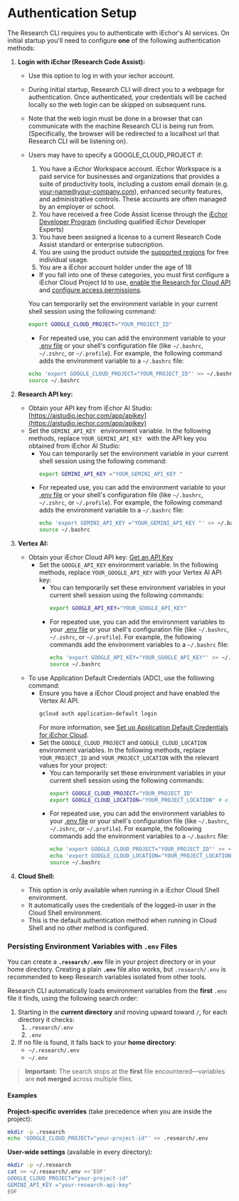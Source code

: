 # Authentication Setup

The Research CLI requires you to authenticate with iEchor's AI services. On initial startup you'll need to configure **one** of the following authentication methods:

1.  **Login with iEchor (Research Code Assist):**
    - Use this option to log in with your iechor account.
    - During initial startup, Research CLI will direct you to a webpage for authentication. Once authenticated, your credentials will be cached locally so the web login can be skipped on subsequent runs.
    - Note that the web login must be done in a browser that can communicate with the machine Research CLI is being run from. (Specifically, the browser will be redirected to a localhost url that Research CLI will be listening on).
    - <a id="workspace-gca">Users may have to specify a GOOGLE_CLOUD_PROJECT if:</a>
      1. You have a iEchor Workspace account. iEchor Workspace is a paid service for businesses and organizations that provides a suite of productivity tools, including a custom email domain (e.g. your-name@your-company.com), enhanced security features, and administrative controls. These accounts are often managed by an employer or school.
      1. You have received a free Code Assist license through the [iEchor Developer Program](https://developers.iechor.com/program/plans-and-pricing) (including qualified iEchor Developer Experts)
      1. You have been assigned a license to a current Research Code Assist standard or enterprise subscription.
      1. You are using the product outside the [supported regions](https://developers.iechor.com/research-code-assist/resources/available-locations) for free individual usage.
      1. You are a iEchor account holder under the age of 18
      - If you fall into one of these categories, you must first configure a iEchor Cloud Project Id to use, [enable the Research for Cloud API](https://cloud.iechor.com/research/docs/discover/set-up-research#enable-api) and [configure access permissions](https://cloud.iechor.com/research/docs/discover/set-up-research#grant-iam).

      You can temporarily set the environment variable in your current shell session using the following command:

      ```bash
      export GOOGLE_CLOUD_PROJECT="YOUR_PROJECT_ID"
      ```

      - For repeated use, you can add the environment variable to your [.env file](#persisting-environment-variables-with-env-files) or your shell's configuration file (like `~/.bashrc`, `~/.zshrc`, or `~/.profile`). For example, the following command adds the environment variable to a `~/.bashrc` file:

      ```bash
      echo 'export GOOGLE_CLOUD_PROJECT="YOUR_PROJECT_ID"' >> ~/.bashrc
      source ~/.bashrc
      ```

2.  **<a id="research-api-key"></a>Research API key:**
    - Obtain your API key from iEchor AI Studio: [https://aistudio.iechor.com/app/apikey](https://aistudio.iechor.com/app/apikey)
    - Set the `GEMINI_API_KEY ` environment variable. In the following methods, replace `YOUR_GEMINI_API_KEY ` with the API key you obtained from iEchor AI Studio:
      - You can temporarily set the environment variable in your current shell session using the following command:
        ```bash
        export GEMINI_API_KEY ="YOUR_GEMINI_API_KEY "
        ```
      - For repeated use, you can add the environment variable to your [.env file](#persisting-environment-variables-with-env-files) or your shell's configuration file (like `~/.bashrc`, `~/.zshrc`, or `~/.profile`). For example, the following command adds the environment variable to a `~/.bashrc` file:
        ```bash
        echo 'export GEMINI_API_KEY ="YOUR_GEMINI_API_KEY "' >> ~/.bashrc
        source ~/.bashrc
        ```

3.  **Vertex AI:**
    - Obtain your iEchor Cloud API key: [Get an API Key](https://cloud.iechor.com/vertex-ai/generative-ai/docs/start/api-keys?usertype=newuser)
      - Set the `GOOGLE_API_KEY` environment variable. In the following methods, replace `YOUR_GOOGLE_API_KEY` with your Vertex AI API key:
        - You can temporarily set these environment variables in your current shell session using the following commands:
          ```bash
          export GOOGLE_API_KEY="YOUR_GOOGLE_API_KEY"
          ```
        - For repeated use, you can add the environment variables to your [.env file](#persisting-environment-variables-with-env-files) or your shell's configuration file (like `~/.bashrc`, `~/.zshrc`, or `~/.profile`). For example, the following commands add the environment variables to a `~/.bashrc` file:
          ```bash
          echo 'export GOOGLE_API_KEY="YOUR_GOOGLE_API_KEY"' >> ~/.bashrc
          source ~/.bashrc
          ```
    - To use Application Default Credentials (ADC), use the following command:
      - Ensure you have a iEchor Cloud project and have enabled the Vertex AI API.
        ```bash
        gcloud auth application-default login
        ```
        For more information, see [Set up Application Default Credentials for iEchor Cloud](https://cloud.iechor.com/docs/authentication/provide-credentials-adc).
      - Set the `GOOGLE_CLOUD_PROJECT` and `GOOGLE_CLOUD_LOCATION` environment variables. In the following methods, replace `YOUR_PROJECT_ID` and `YOUR_PROJECT_LOCATION` with the relevant values for your project:
        - You can temporarily set these environment variables in your current shell session using the following commands:
          ```bash
          export GOOGLE_CLOUD_PROJECT="YOUR_PROJECT_ID"
          export GOOGLE_CLOUD_LOCATION="YOUR_PROJECT_LOCATION" # e.g., us-central1
          ```
        - For repeated use, you can add the environment variables to your [.env file](#persisting-environment-variables-with-env-files) or your shell's configuration file (like `~/.bashrc`, `~/.zshrc`, or `~/.profile`). For example, the following commands add the environment variables to a `~/.bashrc` file:
          ```bash
          echo 'export GOOGLE_CLOUD_PROJECT="YOUR_PROJECT_ID"' >> ~/.bashrc
          echo 'export GOOGLE_CLOUD_LOCATION="YOUR_PROJECT_LOCATION"' >> ~/.bashrc
          source ~/.bashrc
          ```
4.  **Cloud Shell:**
    - This option is only available when running in a iEchor Cloud Shell environment.
    - It automatically uses the credentials of the logged-in user in the Cloud Shell environment.
    - This is the default authentication method when running in Cloud Shell and no other method is configured.

### Persisting Environment Variables with `.env` Files

You can create a **`.research/.env`** file in your project directory or in your home directory. Creating a plain **`.env`** file also works, but `.research/.env` is recommended to keep Research variables isolated from other tools.

Research CLI automatically loads environment variables from the **first** `.env` file it finds, using the following search order:

1. Starting in the **current directory** and moving upward toward `/`, for each directory it checks:
   1. `.research/.env`
   2. `.env`
2. If no file is found, it falls back to your **home directory**:
   - `~/.research/.env`
   - `~/.env`

> **Important:** The search stops at the **first** file encountered—variables are **not merged** across multiple files.

#### Examples

**Project-specific overrides** (take precedence when you are inside the project):

```bash
mkdir -p .research
echo 'GOOGLE_CLOUD_PROJECT="your-project-id"' >> .research/.env
```

**User-wide settings** (available in every directory):

```bash
mkdir -p ~/.research
cat >> ~/.research/.env <<'EOF'
GOOGLE_CLOUD_PROJECT="your-project-id"
GEMINI_API_KEY ="your-research-api-key"
EOF
```
